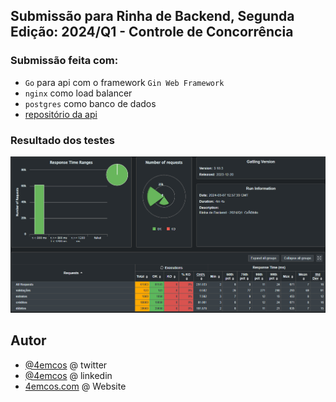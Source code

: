 ## Submissão para Rinha de Backend, Segunda Edição: 2024/Q1 - Controle de Concorrência

### Submissão feita com:

- `Go` para api com o framework `Gin Web Framework`
- `nginx` como load balancer
- `postgres` como banco de dados
- [repositório da api](https://github.com/4emcos/rinha-de-backend-2024-q1-golang)


### Resultado dos testes 
![img.png](result.png)

## Autor

- [@4emcos](https://twitter.com/4emcos) @ twitter
- [@4emcos](https://www.linkedin.com/in/4emcos/) @ linkedin
- [4emcos.com](https://www.4emcos.com/) @ Website
